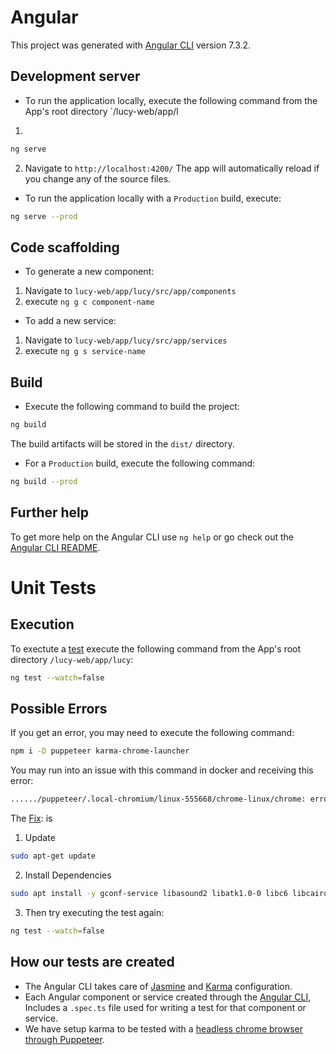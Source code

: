 # Angular

This project was generated with [Angular CLI](https://github.com/angular/angular-cli) version 7.3.2.

## Development server
- To run the application locally, execute the following command from the App's root directory `/lucy-web/app/l
1)
```bash
ng serve
```
2) Navigate to `http://localhost:4200/`
The app will automatically reload if you change any of the source files.

- To run the application locally with a `Production` build, execute:
```bash
ng serve --prod
```

## Code scaffolding
- To generate a new component:
1) Navigate to `lucy-web/app/lucy/src/app/components`
2) execute `ng g c component-name`

- To add a new service:
1) Navigate to `lucy-web/app/lucy/src/app/services`
2) execute `ng g s service-name`

## Build
- Execute the following command to build the project:
```bash
ng build
```
The build artifacts will be stored in the `dist/` directory.

- For a `Production` build, execute the following command:
```bash
ng build --prod
```

## Further help

To get more help on the Angular CLI use `ng help` or go check out the [Angular CLI README](https://github.com/angular/angular-cli/blob/master/README.md).

# Unit Tests

## Execution

To exectute a [test](https://angular.io/cli/test) execute the following command from the App's root directory `/lucy-web/app/lucy`:
```bash
ng test --watch=false
```

## Possible Errors
If you get an error, you may need to execute the following command:
```bash
npm i -D puppeteer karma-chrome-launcher
```

You may run into an issue with this command in docker and receiving this error:
```bash
....../puppeteer/.local-chromium/linux-555668/chrome-linux/chrome: error while loading shared libraries: libX11-xcb.so.1: cannot open shared object file: No such file or directory
```

The [Fix](https://techoverflow.net/2018/06/05/how-to-fix-puppetteer-error-while-loading-shared-libraries-libx11-xcb-so-1-cannot-open-shared-object-file-no-such-file-or-directory/): is 
1) Update
```bash
sudo apt-get update
```
2) Install Dependencies
```bash
sudo apt install -y gconf-service libasound2 libatk1.0-0 libc6 libcairo2 libcups2 libdbus-1-3 libexpat1 libfontconfig1 libgcc1 libgconf-2-4 libgdk-pixbuf2.0-0 libglib2.0-0 libgtk-3-0 libnspr4 libpango-1.0-0 libpangocairo-1.0-0 libstdc++6 libx11-6 libx11-xcb1 libxcb1 libxcomposite1 libxcursor1 libxdamage1 libxext6 libxfixes3 libxi6 libxrandr2 libxrender1 libxss1 libxtst6 ca-certificates fonts-liberation libappindicator1 libnss3 lsb-release xdg-utils wget
```
3) Then try executing the test again:
```bash
ng test --watch=false
```

## How our tests are created

- The Angular CLI takes care of [Jasmine](https://jasmine.github.io) and [Karma](https://karma-runner.github.io/latest/index.html) configuration.
- Each Angular component or service created through the [Angular CLI](https://angular.io/cli), Includes a `.spec.ts` file used for writing a test for that component or service.
- We have setup karma to be tested with a [headless chrome browser through Puppeteer](https://github.com/karma-runner/karma-chrome-launcher#headless-chrome-with-puppeteer). 
